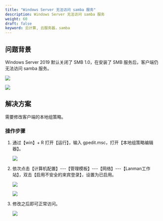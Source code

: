 ```yaml
---
title: "Windows Server 无法访问 samba 服务"
description: Windows Server 无法访问 samba 服务
weight: 60
draft: false
keyword: 云计算, 云服务器，samba
---
```



## 问题背景

Windows Server 2019 默认关闭了 SMB 1.0，在安装了 SMB 服务后，客户端仍无法访问 samba 服务。

![](../../../_images/win2019_use_samba_1.png)

![](../../../_images/win2019_use_samba_2.png)
## 解决方案

需要修改客户端的本地组策略。

### 操作步骤

1. 通过【win】+ R 打开【运行】，输入 gpedit.msc，打开【本地组策略编辑器】。

   ![](../../../_images/win2019_use_samba_3.png)

2. 依次点击【计算机配置】---【管理模板】---【网络】---【Lanman工作站】，双击【启用不安全的来宾登录】，设置为已启用。

   ![](../../../_images/win2019_use_samba_4.png)

   ![](../../../_images/win2019_use_samba_5.png)

3. 修改之后即可正常访问。

   ![](../../../_images/win2019_use_samba_6.png)